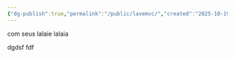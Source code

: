```yaml
---
{"dg-publish":true,"permalink":"/public/lavemvc/","created":"2025-10-19T23:18:47.100-03:00"}
---
```



com seus lalaie
lalaia

dgdsf
fdf
